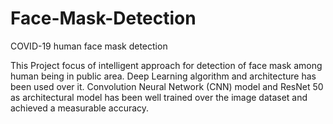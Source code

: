 # Face-Mask-Detection
COVID-19 human face mask detection

This Project focus of intelligent approach for detection of face mask among human being in public 
area. Deep Learning algorithm and architecture has been used over it. Convolution Neural Network (CNN) 
model and ResNet 50 as architectural model has been well trained over the image dataset and achieved a 
measurable accuracy.
